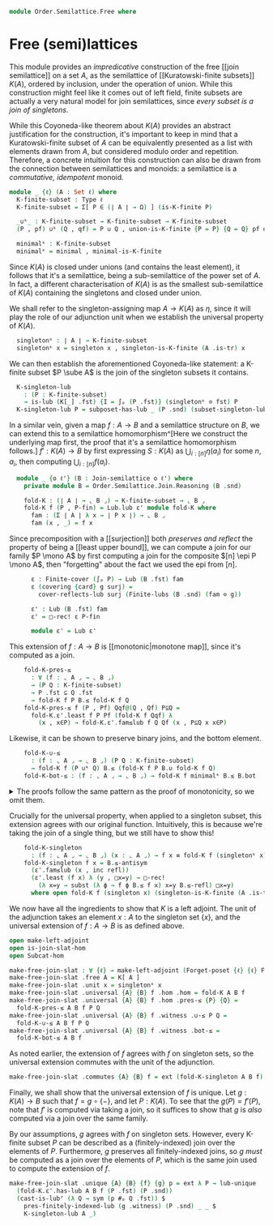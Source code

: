 <!--
```agda
open import 1Lab.Function.Surjection

open import Algebra.Monoid

open import Cat.Functor.Subcategory
open import Cat.Functor.Adjoint
open import Cat.Prelude

open import Data.Fin.Indexed
open import Data.Fin.Base
open import Data.Sum.Base
open import Data.Power

open import Order.Semilattice.Join.Subsemilattice
open import Order.Instances.Pointwise.Diagrams
open import Order.Semilattice.Join.NAry
open import Order.Instances.Pointwise
open import Order.Semilattice.Join
open import Order.Diagram.Lub
open import Order.Subposet
open import Order.Base

import Order.Semilattice.Join.Reasoning
```
-->

```agda
module Order.Semilattice.Free where
```

# Free (semi)lattices

This module provides an *impredicative* construction of the free [[join
semilattice]] on a set $A$, as the semilattice of [[Kuratowski-finite
subsets]] $K(A)$, ordered by inclusion, under the operation of union.
While this construction might feel like it comes out of left field,
finite subsets are actually a very natural model for join semilattices,
since *every subset is a join of singletons*.

While this Coyoneda-like theorem about $K(A)$ provides an abstract
justification for the construction, it's important to keep in mind that
a Kuratowski-finite subset of $A$ can be equivalently presented as a
list with elements drawn from $A$, but considered modulo order and
repetition. Therefore, a concrete intuition for this construction can
also be drawn from the connection between semilattices and monoids: a
semilattice is a *commutative, idempotent* monoid.

```agda
module _ {ℓ} (A : Set ℓ) where
  K-finite-subset : Type ℓ
  K-finite-subset = Σ[ P ∈ (∣ A ∣ → Ω) ] (is-K-finite P)

  _∪ᵏ_ : K-finite-subset → K-finite-subset → K-finite-subset
  (P , pf) ∪ᵏ (Q , qf) = P ∪ Q , union-is-K-finite {P = P} {Q = Q} pf qf

  minimalᵏ : K-finite-subset
  minimalᵏ = minimal , minimal-is-K-finite
```

Since $K(A)$ is closed under unions (and contains the least element), it
follows that it's a semilattice, being a sub-semilattice of the power
set of $A$. In fact, a different characterisation of $K(A)$ is as the
smallest sub-semilattice of $K(A)$ containing the singletons and closed
under union.

<!--
```agda
  K[_] : Join-semilattice ℓ ℓ
  K[_] .fst = Subposet (Subsets ∣ A ∣) λ P → el! (is-K-finite P)
  K[_] .snd =
    Subposet-is-join-semilattice Subsets-is-join-slat
      (λ {P} {Q} pf qf → union-is-K-finite {P = P} {Q = Q} pf qf)
      minimal-is-K-finite

  private module KA = Order.Semilattice.Join.Reasoning (K[_] .snd)
```
-->

We shall refer to the singleton-assigning map $A \to K(A)$ as $\eta$,
since it will play the role of our adjunction unit when we establish the
universal property of $K(A)$.

```agda
  singletonᵏ : ∣ A ∣ → K-finite-subset
  singletonᵏ x = singleton x , singleton-is-K-finite (A .is-tr) x
```

We can then establish the aforementioned Coyoneda-like statement: a
K-finite subset $P \sube A$ is the join of the singleton subsets it
contains.

```agda
  K-singleton-lub
    : (P : K-finite-subset)
    → is-lub (K[_] .fst) {I = ∫ₚ (P .fst)} (singletonᵏ ⊙ fst) P
  K-singleton-lub P = subposet-has-lub _ (P .snd) (subset-singleton-lub _)
```

In a similar vein, given a map $f : A \to B$ and a semilattice structure
on $B$, we can extend this to a semilattice homomorphism^[Here we
construct the underlying map first, the proof that it's a semilattice
homomorphism follows.] $f' : K(A) \to B$ by first expressing $S : K(A)$
as $\bigcup_{i:[n]} \eta(a_i)$ for some $n$, $a_i$, then computing
$\bigcup_{i:[n]} f(a_i)$.

```agda
  module _ {o ℓ'} (B : Join-semilattice o ℓ') where
    private module B = Order.Semilattice.Join.Reasoning (B .snd)

    fold-K : (∣ A ∣ → ⌞ B ⌟) → K-finite-subset → ⌞ B ⌟
    fold-K f (P , P-fin) = Lub.lub ε' module fold-K where
      fam : (Σ ∣ A ∣ λ x → ∣ P x ∣) → ⌞ B ⌟
      fam (x , _) = f x
```

Since precomposition with a [[surjection]] both _preserves and reflect_
the property of being a [[least upper bound]], we can compute a join for
our family $P \mono A$ by first computing a join for the composite $[n]
\epi P \mono A$, then "forgetting" about the fact we used the epi from
$[n]$.

```agda
      ε : Finite-cover (∫ₚ P) → Lub (B .fst) fam
      ε (covering {card} g surj) =
        cover-reflects-lub surj (Finite-lubs (B .snd) (fam ⊙ g))

      ε' : Lub (B .fst) fam
      ε' = □-rec! ε P-fin

      module ε' = Lub ε'
```

This extension of $f : A \to B$ is [[monotonic|monotone map]], since
it's computed as a join.

```agda
    fold-K-pres-≤
      : ∀ (f : ⌞ A ⌟ → ⌞ B ⌟)
      → (P Q : K-finite-subset)
      → P .fst ⊆ Q .fst
      → fold-K f P B.≤ fold-K f Q
    fold-K-pres-≤ f (P , Pf) Qqf@(Q , Qf) P⊆Q =
      fold-K.ε'.least f P Pf (fold-K f Qqf) λ
        (x , x∈P) → fold-K.ε'.fam≤lub f Q Qf (x , P⊆Q x x∈P)
```

Likewise, it can be shown to preserve binary joins, and the bottom
element.

```agda
    fold-K-∪-≤
      : (f : ⌞ A ⌟ → ⌞ B ⌟) (P Q : K-finite-subset)
      → fold-K f (P ∪ᵏ Q) B.≤ (fold-K f P B.∪ fold-K f Q)
    fold-K-bot-≤ : (f : ⌞ A ⌟ → ⌞ B ⌟) → fold-K f minimalᵏ B.≤ B.bot
```

<details>
<summary>The proofs follow the same pattern as the proof of monotonicity,
so we omit them.
</summary>

```agda
    fold-K-∪-≤ f Ppf@(P , Pf) Qqf@(Q , Qf) =
      fold-K.ε'.least f (P ∪ Q) (union-is-K-finite Pf Qf) _ go where
      go : (i : ∫ₚ (P ∪ Q)) → f (i .fst) B.≤ fold-K f Ppf B.∪ fold-K f Qqf
      go (x , inc (inl p)) = B.≤-trans (fold-K.ε'.fam≤lub f P Pf (x , p)) B.l≤∪
      go (x , inc (inr p)) = B.≤-trans (fold-K.ε'.fam≤lub f Q Qf (x , p)) B.r≤∪
      go (x , squash p q i) = B.≤-thin (go (x , p)) (go (x , q)) i

    fold-K-bot-≤ f = fold-K.ε'.least f minimal minimal-is-K-finite B.bot λ ()
```
</details>

Crucially for the universal property, when applied to a singleton
subset, this extension agrees with our original function. Intuitively,
this is because we're taking the join of a single thing, but we still
have to show this!

```agda
    fold-K-singleton
      : (f : ⌞ A ⌟ → ⌞ B ⌟) (x : ⌞ A ⌟) → f x ≡ fold-K f (singletonᵏ x)
    fold-K-singleton f x = B.≤-antisym
      (ε'.fam≤lub (x , inc refl))
      (ε'.least (f x) λ (y , □x=y) → □-rec!
        (λ x=y → subst (λ ϕ → f ϕ B.≤ f x) x=y B.≤-refl) □x=y)
      where open fold-K f (singleton x) (singleton-is-K-finite (A .is-tr) x)
```

We now have all the ingredients to show that $K$ is a left adjoint.  The
unit of the adjunction takes an element $x : A$ to the singleton set $\{
x \}$, and the universal extension of $f : A \to B$ is as defined above.

```agda
open make-left-adjoint
open is-join-slat-hom
open Subcat-hom

make-free-join-slat : ∀ {ℓ} → make-left-adjoint (Forget-poset {ℓ} {ℓ} F∘ Forget-join-slat)
make-free-join-slat .free A = K[ A ]
make-free-join-slat .unit x = singletonᵏ x
make-free-join-slat .universal {A} {B} f .hom .hom = fold-K A B f
make-free-join-slat .universal {A} {B} f .hom .pres-≤ {P} {Q} =
  fold-K-pres-≤ A B f P Q
make-free-join-slat .universal {A} {B} f .witness .∪-≤ P Q =
  fold-K-∪-≤ A B f P Q
make-free-join-slat .universal {A} {B} f .witness .bot-≤ =
  fold-K-bot-≤ A B f
```

As noted earlier, the extension of $f$ agrees with $f$ on singleton
sets, so the universal extension commutes with the unit of the
adjunction.

```agda
make-free-join-slat .commutes {A} {B} f = ext (fold-K-singleton A B f)
```

Finally, we shall show that the universal extension of $f$ is unique.
Let $g : K(A) \to B$ such that $f = g \circ \{ - \}$, and let $P :
K(A)$. To see that the $g(P) = f'(P)$, note that $f'$ is computed via
taking a join, so it suffices to show that $g$ is *also* computed via a
join over the same family.

By our assumptions, $g$ agrees with $f$ on singleton sets. However,
every K-finite subset $P$ can be described as a (finitely-indexed) join
over the elements of $P$. Furthermore, $g$ preserves all
finitely-indexed joins, so $g$ *must* be computed as a join over the
elements of $P$, which is the same join used to compute the extension of
$f$.

```agda
make-free-join-slat .unique {A} {B} {f} {g} p = ext λ P → lub-unique
  (fold-K.ε'.has-lub A B f (P .fst) (P .snd))
  (cast-is-lubᶠ (λ Q → sym (p #ₚ Q .fst)) $
    pres-finitely-indexed-lub (g .witness) (P .snd) _ _ $
    K-singleton-lub A _)
```
